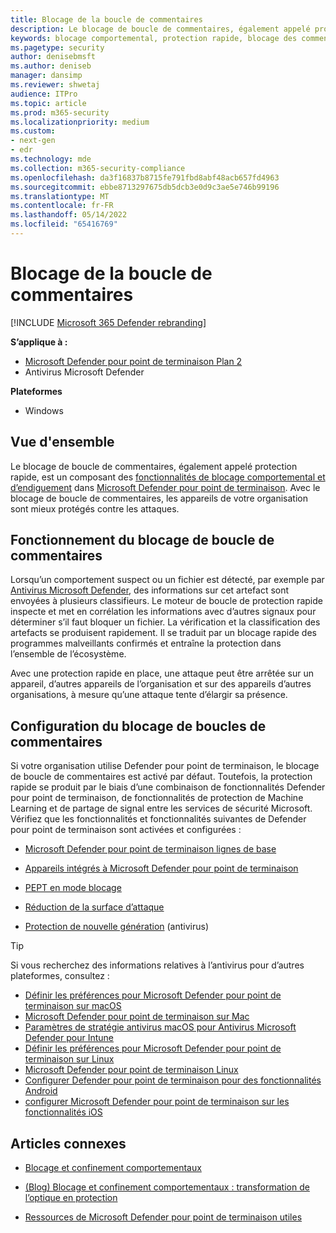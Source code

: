 ```yaml
---
title: Blocage de la boucle de commentaires
description: Le blocage de boucle de commentaires, également appelé protection rapide, fait partie des fonctionnalités de blocage comportemental et d’endiguement dans Microsoft Defender pour point de terminaison
keywords: blocage comportemental, protection rapide, blocage des commentaires, Microsoft Defender pour point de terminaison
ms.pagetype: security
author: denisebmsft
ms.author: deniseb
manager: dansimp
ms.reviewer: shwetaj
audience: ITPro
ms.topic: article
ms.prod: m365-security
ms.localizationpriority: medium
ms.custom:
- next-gen
- edr
ms.technology: mde
ms.collection: m365-security-compliance
ms.openlocfilehash: da3f16837b8715fe791fbd8abf48acb657fd4963
ms.sourcegitcommit: ebbe8713297675db5dcb3e0d9c3ae5e746b99196
ms.translationtype: MT
ms.contentlocale: fr-FR
ms.lasthandoff: 05/14/2022
ms.locfileid: "65416769"
---
```

# <a name="feedback-loop-blocking"></a>Blocage de la boucle de commentaires

[!INCLUDE [Microsoft 365 Defender rebranding](../../includes/microsoft-defender.md)]


**S’applique à :**
- [Microsoft Defender pour point de terminaison Plan 2](https://go.microsoft.com/fwlink/?linkid=2154037)
- Antivirus Microsoft Defender

**Plateformes**
- Windows

## <a name="overview"></a>Vue d'ensemble

Le blocage de boucle de commentaires, également appelé protection rapide, est un composant des [fonctionnalités de blocage comportemental et d’endiguement](/microsoft-365/security/defender-endpoint/behavioral-blocking-containment) dans [Microsoft Defender pour point de terminaison](/windows/security/threat-protection/). Avec le blocage de boucle de commentaires, les appareils de votre organisation sont mieux protégés contre les attaques. 

## <a name="how-feedback-loop-blocking-works"></a>Fonctionnement du blocage de boucle de commentaires

Lorsqu’un comportement suspect ou un fichier est détecté, par exemple par [Antivirus Microsoft Defender](/windows/security/threat-protection/microsoft-defender-antivirus/microsoft-defender-antivirus-in-windows-10), des informations sur cet artefact sont envoyées à plusieurs classifieurs. Le moteur de boucle de protection rapide inspecte et met en corrélation les informations avec d’autres signaux pour déterminer s’il faut bloquer un fichier. La vérification et la classification des artefacts se produisent rapidement. Il se traduit par un blocage rapide des programmes malveillants confirmés et entraîne la protection dans l’ensemble de l’écosystème. 

Avec une protection rapide en place, une attaque peut être arrêtée sur un appareil, d’autres appareils de l’organisation et sur des appareils d’autres organisations, à mesure qu’une attaque tente d’élargir sa présence.


## <a name="configuring-feedback-loop-blocking"></a>Configuration du blocage de boucles de commentaires

Si votre organisation utilise Defender pour point de terminaison, le blocage de boucle de commentaires est activé par défaut. Toutefois, la protection rapide se produit par le biais d’une combinaison de fonctionnalités Defender pour point de terminaison, de fonctionnalités de protection de Machine Learning et de partage de signal entre les services de sécurité Microsoft. Vérifiez que les fonctionnalités et fonctionnalités suivantes de Defender pour point de terminaison sont activées et configurées :

- [Microsoft Defender pour point de terminaison lignes de base](/microsoft-365/security/defender-endpoint/configure-machines-security-baseline)

- [Appareils intégrés à Microsoft Defender pour point de terminaison](/microsoft-365/security/defender-endpoint/onboard-configure)

- [PEPT en mode blocage](/microsoft-365/security/defender-endpoint/edr-in-block-mode)

- [Réduction de la surface d’attaque](/microsoft-365/security/defender-endpoint/attack-surface-reduction)

- [Protection de nouvelle génération](/windows/security/threat-protection/microsoft-defender-antivirus/configure-microsoft-defender-antivirus-features) (antivirus)

> [!TIP]
> Si vous recherchez des informations relatives à l’antivirus pour d’autres plateformes, consultez :
> - [Définir les préférences pour Microsoft Defender pour point de terminaison sur macOS](mac-preferences.md)
> - [Microsoft Defender pour point de terminaison sur Mac](microsoft-defender-endpoint-mac.md)
> - [Paramètres de stratégie antivirus macOS pour Antivirus Microsoft Defender pour Intune](/mem/intune/protect/antivirus-microsoft-defender-settings-macos)
> - [Définir les préférences pour Microsoft Defender pour point de terminaison sur Linux](linux-preferences.md)
> - [Microsoft Defender pour point de terminaison Linux](microsoft-defender-endpoint-linux.md)
> - [Configurer Defender pour point de terminaison pour des fonctionnalités Android](android-configure.md)
> - [configurer Microsoft Defender pour point de terminaison sur les fonctionnalités iOS](ios-configure-features.md)

## <a name="related-articles"></a>Articles connexes

- [Blocage et confinement comportementaux](behavioral-blocking-containment.md)

- [(Blog) Blocage et confinement comportementaux : transformation de l’optique en protection](https://www.microsoft.com/security/blog/2020/03/09/behavioral-blocking-and-containment-transforming-optics-into-protection/)

- [Ressources de Microsoft Defender pour point de terminaison utiles](/microsoft-365/security/defender-endpoint/helpful-resources)
